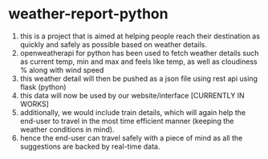 # weather-report-python

1) this is a project that is aimed at helping people reach their destination as quickly and safely as possible based on weather details.
2) openweatherapi for python has been used to fetch weather details such as current temp, min and max and feels like temp, as well as cloudiness % along with wind speed
3) this weather detail will then be pushed as a json file using rest api using flask (python) 
4) this data will now be used by our website/interface [CURRENTLY IN WORKS]
5) additionally, we would include train details, which will again help the end-user to travel in the most time efficient manner (keeping the weather conditions in mind).
6) hence the end-user can travel safely with a piece of mind as all the suggestions are backed by real-time data.
